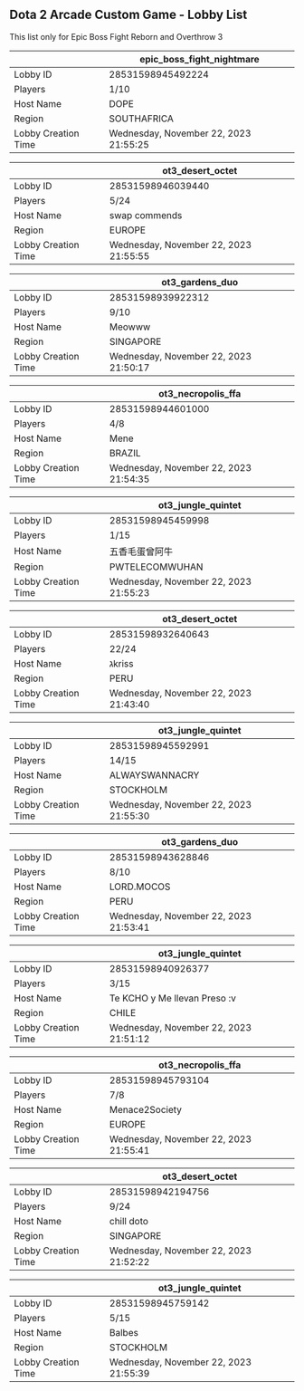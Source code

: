 ## Dota 2 Arcade Custom Game - Lobby List

This list only for Epic Boss Fight Reborn and Overthrow 3

|  | epic_boss_fight_nightmare |
| ------ | ------ |
| Lobby ID | 28531598945492224 |
| Players | 1/10 |
| Host Name | DOPE |
| Region | SOUTHAFRICA |
| Lobby Creation Time | Wednesday, November 22, 2023 21:55:25 |


|  | ot3_desert_octet |
| ------ | ------ |
| Lobby ID | 28531598946039440 |
| Players | 5/24 |
| Host Name | swap commends |
| Region | EUROPE |
| Lobby Creation Time | Wednesday, November 22, 2023 21:55:55 |


|  | ot3_gardens_duo |
| ------ | ------ |
| Lobby ID | 28531598939922312 |
| Players | 9/10 |
| Host Name | Meowww |
| Region | SINGAPORE |
| Lobby Creation Time | Wednesday, November 22, 2023 21:50:17 |


|  | ot3_necropolis_ffa |
| ------ | ------ |
| Lobby ID | 28531598944601000 |
| Players | 4/8 |
| Host Name | Mene |
| Region | BRAZIL |
| Lobby Creation Time | Wednesday, November 22, 2023 21:54:35 |


|  | ot3_jungle_quintet |
| ------ | ------ |
| Lobby ID | 28531598945459998 |
| Players | 1/15 |
| Host Name | 五香毛蛋曾阿牛 |
| Region | PWTELECOMWUHAN |
| Lobby Creation Time | Wednesday, November 22, 2023 21:55:23 |


|  | ot3_desert_octet |
| ------ | ------ |
| Lobby ID | 28531598932640643 |
| Players | 22/24 |
| Host Name | גkriss |
| Region | PERU |
| Lobby Creation Time | Wednesday, November 22, 2023 21:43:40 |


|  | ot3_jungle_quintet |
| ------ | ------ |
| Lobby ID | 28531598945592991 |
| Players | 14/15 |
| Host Name | ALWAYSWANNACRY |
| Region | STOCKHOLM |
| Lobby Creation Time | Wednesday, November 22, 2023 21:55:30 |


|  | ot3_gardens_duo |
| ------ | ------ |
| Lobby ID | 28531598943628846 |
| Players | 8/10 |
| Host Name | LORD.MOCOS |
| Region | PERU |
| Lobby Creation Time | Wednesday, November 22, 2023 21:53:41 |


|  | ot3_jungle_quintet |
| ------ | ------ |
| Lobby ID | 28531598940926377 |
| Players | 3/15 |
| Host Name | Te KCHO y Me llevan Preso :v |
| Region | CHILE |
| Lobby Creation Time | Wednesday, November 22, 2023 21:51:12 |


|  | ot3_necropolis_ffa |
| ------ | ------ |
| Lobby ID | 28531598945793104 |
| Players | 7/8 |
| Host Name | Menace2Society |
| Region | EUROPE |
| Lobby Creation Time | Wednesday, November 22, 2023 21:55:41 |


|  | ot3_desert_octet |
| ------ | ------ |
| Lobby ID | 28531598942194756 |
| Players | 9/24 |
| Host Name | chill doto |
| Region | SINGAPORE |
| Lobby Creation Time | Wednesday, November 22, 2023 21:52:22 |


|  | ot3_jungle_quintet |
| ------ | ------ |
| Lobby ID | 28531598945759142 |
| Players | 5/15 |
| Host Name | Balbes |
| Region | STOCKHOLM |
| Lobby Creation Time | Wednesday, November 22, 2023 21:55:39 |



